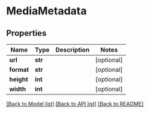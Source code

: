 # MediaMetadata

## Properties
Name | Type | Description | Notes
------------ | ------------- | ------------- | -------------
**url** | **str** |  | [optional] 
**format** | **str** |  | [optional] 
**height** | **int** |  | [optional] 
**width** | **int** |  | [optional] 

[[Back to Model list]](../README.md#documentation-for-models) [[Back to API list]](../README.md#documentation-for-api-endpoints) [[Back to README]](../README.md)


